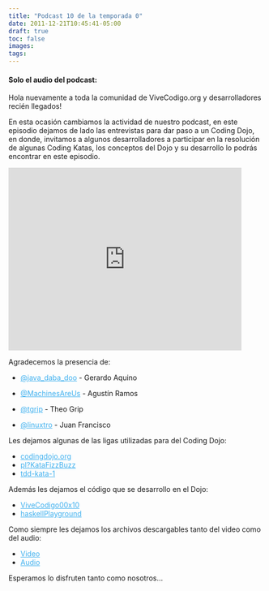 ```yaml
---
title: "Podcast 10 de la temporada 0"
date: 2011-12-21T10:45:41-05:00
draft: true
toc: false
images:
tags:
---
```


<h4>Solo el audio del podcast:</h4>

Hola nuevamente a toda la comunidad de ViveCodigo.org y desarrolladores recién llegados!

En esta ocasión cambiamos la actividad de nuestro podcast, en este episodio dejamos de lado las entrevistas para dar paso a un Coding Dojo, en donde, invitamos a algunos desarrolladores a participar en la resolución de algunas Coding Katas, los conceptos del Dojo y su desarrollo lo podrás encontrar en este episodio.

<iframe src="https://player.vimeo.com/video/34008369?h=e74f0ce81f" width="460" height="360" frameborder="0"></iframe>

Agradecemos la presencia de:

+ <a target="_blank" href="https://twitter.com/java_daba_doo" style="color:#3eb0ef;">@java_daba_doo</a> - Gerardo Aquino

+ <a target="_blank" href="https://twitter.com/MachinesAreUs" style="color:#3eb0ef;">@MachinesAreUs</a> - Agustín Ramos

+ <a target="_blank" href="https://twitter.com/tgrip" style="color:#3eb0ef;">@tgrip</a> - Theo Grip

+ <a target="_blank" href="https://twitter.com/linuxtro" style="color:#3eb0ef;">@linuxtro</a> - Juan Francisco

Les dejamos algunas de las ligas utilizadas para del Coding Dojo:

+ <a target="_blank" href="http://codingdojo.org/" style="color:#3eb0ef;"> codingdojo.org </a>
+ <a target="_blank" href="http://codingdojo.org/cgi-bin/wiki.pl?KataFizzBuzz" style="color:#3eb0ef;">pl?KataFizzBuzz </a>
+ <a target="_blank" href="http://osherove.com/tdd-kata-1/" style="color:#3eb0ef;">tdd-kata-1 </a>

Además les dejamos el código que se desarrollo en el Dojo:

+ <a target="_blank" href="https://github.com/synergyj/ViveCodigo00x10" style="color:#3eb0ef;"> ViveCodigo00x10 </a>
+ <a target="_blank" href="https://github.com/MachinesAreUs/haskellPlayground" style="color:#3eb0ef;"> haskellPlayground </a>

Como siempre les dejamos los archivos descargables tanto del video como del audio:

+ <a href="http://s3.amazonaws.com/media.vivecodigo.org/podcast/temporada0/ViveCodigo00x10.mov" style="color:#3eb0ef;">Video</a>
+ <a href="http://s3.amazonaws.com/media.vivecodigo.org/podcast/temporada0/ViveCodigo00x10.mp3" style="color:#3eb0ef;">Audio</a>

Esperamos lo disfruten tanto como nosotros…

